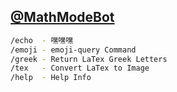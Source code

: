 [@MathModeBot](https://telegram.me/MathModeBot)
---

```sh
/echo  - 嘿嘿嘿
/emoji - emoji-query Command
/greek - Return LaTex Greek Letters
/tex   - Convert LaTex to Image
/help  - Help Info
```
